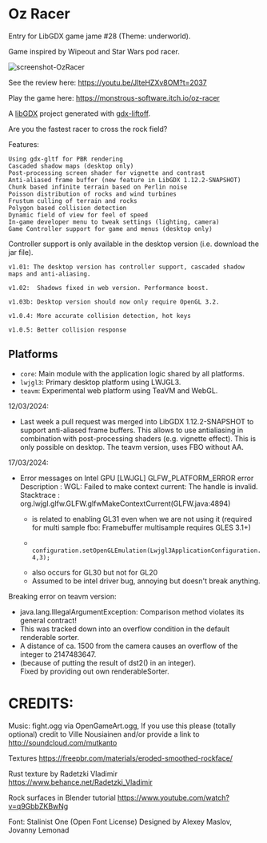 # Oz Racer
Entry for LibGDX game jame #28 (Theme: underworld).

Game inspired by Wipeout and Star Wars pod racer.

![screenshot-OzRacer](https://github.com/MonstrousSoftware/Oz-Racer/assets/49096535/81e3792c-8215-4ced-b036-6cb0d19070ab)

See the review here: https://youtu.be/JIteHZXv8OM?t=2037

Play the game here: https://monstrous-software.itch.io/oz-racer


A [libGDX](https://libgdx.com/) project generated with [gdx-liftoff](https://github.com/tommyettinger/gdx-liftoff).

Are you the fastest racer to cross the rock field?


Features:

    Using gdx-gltf for PBR rendering
    Cascaded shadow maps (desktop only)
    Post-processing screen shader for vignette and contrast
    Anti-aliased frame buffer (new feature in LibGDX 1.12.2-SNAPSHOT)
    Chunk based infinite terrain based on Perlin noise
    Poisson distribution of rocks and wind turbines
    Frustum culling of terrain and rocks
    Polygon based collision detection
    Dynamic field of view for feel of speed
    In-game developer menu to tweak settings (lighting, camera)
    Game Controller support for game and menus (desktop only)
Controller support is only available in the desktop version (i.e. download the jar file).

    v1.01: The desktop version has controller support, cascaded shadow maps and anti-aliasing.
    
    v1.02:  Shadows fixed in web version. Performance boost.
    
    v1.03b: Desktop version should now only require OpenGL 3.2.
    
    v1.0.4: More accurate collision detection, hot keys
    
    v1.0.5: Better collision response


## Platforms

- `core`: Main module with the application logic shared by all platforms.
- `lwjgl3`: Primary desktop platform using LWJGL3.
- `teavm`: Experimental web platform using TeaVM and WebGL.


12/03/2024:
- Last week a pull request was merged into LibGDX 1.12.2-SNAPSHOT to support anti-aliased frame buffers. This allows to use antialiasing in combination
 with post-processing shaders (e.g. vignette effect). This is only possible on desktop. The teavm version, uses FBO without AA.

17/03/2024:
 - Error messages on Intel GPU
        [LWJGL] GLFW_PLATFORM_ERROR error
        Description : WGL: Failed to make context current: The handle is invalid.
        Stacktrace  :
        org.lwjgl.glfw.GLFW.glfwMakeContextCurrent(GLFW.java:4894)

    - is related to enabling GL31 even when we are not using it (required for multi sample fbo: Framebuffer multisample requires GLES 3.1+)
    -         configuration.setOpenGLEmulation(Lwjgl3ApplicationConfiguration.GLEmulation.GL31, 4,3);
    - also occurs for GL30 but not for GL20
    - Assumed to be intel driver bug, annoying but doesn't break anything.


Breaking error on teavm version:
- java.lang.IllegalArgumentException: Comparison method violates its general contract!
- This was tracked down into an overflow condition in the default renderable sorter.
- A distance of ca. 1500 from the camera causes an overflow of the integer to 2147483647. 
- (because of putting the result of dst2() in an integer).  
Fixed by providing out own renderableSorter.  


# CREDITS:

Music:
fight.ogg via OpenGameArt.ogg, If you use this please (totally optional) credit to Ville Nousiainen and/or provide a link to http://soundcloud.com/mutkanto

Textures
https://freepbr.com/materials/eroded-smoothed-rockface/

Rust texture by Radetzki Vladimir https://www.behance.net/Radetzki_Vladimir

Rock surfaces in Blender tutorial
https://www.youtube.com/watch?v=q9GbbZKBwNg

Font:
Stalinist One (Open Font License) Designed by Alexey Maslov, Jovanny Lemonad

